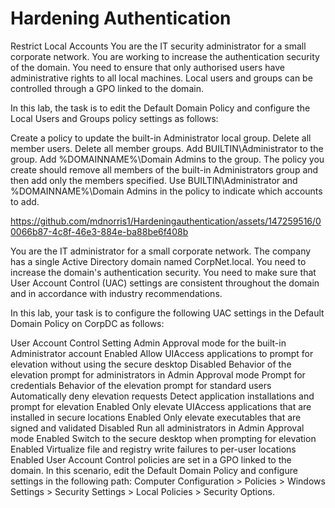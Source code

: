 # Hardening Authentication

Restrict Local Accounts
You are the IT security administrator for a small corporate network. You are working to increase the authentication security of the domain. You need to ensure that only authorised users have administrative rights to all local machines. Local users and groups can be controlled through a GPO linked to the domain.

In this lab, the task is to edit the Default Domain Policy and configure the Local Users and Groups policy settings as follows:

Create a policy to update the built-in Administrator local group.
Delete all member users.
Delete all member groups.
Add BUILTIN\Administrator to the group.
Add %DOMAINNAME%\Domain Admins to the group.
The policy you create should remove all members of the built-in Administrators group and then add only the members specified. Use BUILTIN\Administrator and %DOMAINNAME%\Domain Admins in the policy to indicate which accounts to add.



https://github.com/mdnorris1/Hardeningauthentication/assets/147259516/00066b87-4c8f-46e3-884e-ba88be6f408b


You are the IT administrator for a small corporate network. The company has a single Active Directory domain named CorpNet.local. You need to increase the domain's authentication security. You need to make sure that User Account Control (UAC) settings are consistent throughout the domain and in accordance with industry recommendations.

In this lab, your task is to configure the following UAC settings in the Default Domain Policy on CorpDC as follows:

User Account Control	Setting
Admin Approval mode for the built-in Administrator account	Enabled
Allow UIAccess applications to prompt for elevation without using the secure desktop	Disabled
Behavior of the elevation prompt for administrators in Admin Approval mode	Prompt for credentials
Behavior of the elevation prompt for standard users	Automatically deny elevation requests
Detect application installations and prompt for elevation	Enabled
Only elevate UIAccess applications that are installed in secure locations	Enabled
Only elevate executables that are signed and validated	Disabled
Run all administrators in Admin Approval mode	Enabled
Switch to the secure desktop when prompting for elevation	Enabled
Virtualize file and registry write failures to per-user locations	Enabled
User Account Control policies are set in a GPO linked to the domain. In this scenario, edit the Default Domain Policy and configure settings in the following path:
Computer Configuration > Policies > Windows Settings > Security Settings > Local Policies > Security Options.
